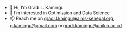 - 👋 Hi, I’m Gradi L. Kamingu
- 👀 I’m interested in Optimizaion and Data Science
- 📫 Reach me on gradi.l.kmingu@aims-senegal.org, g.kamingu@gmail.com or gradi.kamingu@unikin.ac.cd

<!---
gradikamingu/gradikamingu is a ✨ special ✨ repository because its `README.md` (this file) appears on your GitHub profile.
You can click the Preview link to take a look at your changes.
--->

